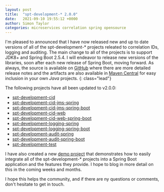```yaml
---
layout: post
title:  "spt-development-* 2.0.0"
date:   2021-09-10 19:55:12 +0000
author: Simon Taylor
categories: microservices correlation spring opensource
---
```

I'm pleased to announced that I have now released new and up to date versions of all of the spt-development-* projects releated to correlation IDs, logging and 
auditing. The main change to all of the projects is to support JDK8+ and Spring Boot 2.5.4. I will endeavor to release new versions of the libraries, soon after 
each new release of Spring Boot, moving forward. As always, the source is available on [GitHub](https://github.com/spt-development) where there are more detailed
release notes and the artifacts are also available in [Maven Central](https://mvnrepository.com/artifact/com.spt-development) for easy inclusion in your own 
<em>Java</em> projects.
{: class="lead"}

The following projects have all been updated to v2.0.0:

* [spt-development-cid](https://github.com/spt-development/spt-development-cid)
* [spt-development-cid-jms-spring](https://github.com/spt-development/spt-development-cid-jms-spring)
* [spt-development-cid-jms-spring-boot](https://github.com/spt-development/spt-development-cid-jms-spring-boot)
* [spt-development-cid-web](https://github.com/spt-development/spt-development-cid-web)
* [spt-development-cid-web-spring-boot](https://github.com/spt-development/spt-development-cid-web-spring-boot)
* [spt-development-logging-spring](https://github.com/spt-development/spt-development-logging-spring)
* [spt-development-logging-spring-boot](https://github.com/spt-development/spt-development-logging-spring-boot)
* [spt-development-audit-spring](https://github.com/spt-development/spt-development-audit-spring)
* [spt-development-audit-spring-boot](https://github.com/spt-development/spt-development-audit-spring-boot)
* [spt-development-test](https://github.com/spt-development/spt-development-test)

I have also created a new [demo project](https://github.com/spt-development/spt-development-demo) that demonstrates how to easily integrate all of the 
spt-development-* projects into a Spring Boot application and the features they provide. I hope to blog in more detail on this in the coming weeks and months.

I hope this helps the community, and if there are ny questions or comments, don't hesitate to get in touch.
